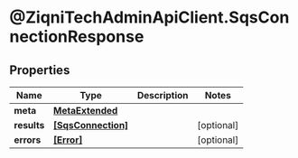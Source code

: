 # @ZiqniTechAdminApiClient.SqsConnectionResponse

## Properties

Name | Type | Description | Notes
------------ | ------------- | ------------- | -------------
**meta** | [**MetaExtended**](MetaExtended.md) |  | 
**results** | [**[SqsConnection]**](SqsConnection.md) |  | [optional] 
**errors** | [**[Error]**](Error.md) |  | [optional] 


